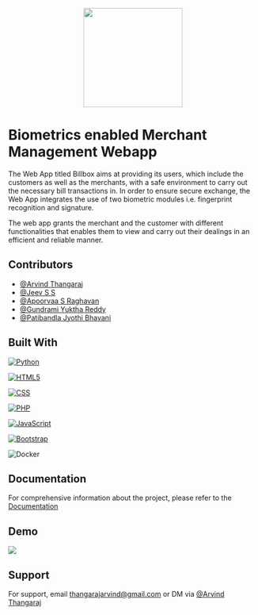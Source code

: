 <p align="center">
  <img src="https://github.com/thangarajarvind/Biometrics-enabled-merchant-management/blob/main/home/assets/favicon.png" width="200" />
</p>

# Biometrics enabled Merchant Management Webapp

The Web App titled Billbox aims at providing its users, which include the customers as well as the merchants, with a safe environment to carry out the necessary bill transactions in. In order to ensure secure exchange, the Web App integrates the use of two biometric modules i.e. fingerprint recognition and signature.

The web app grants the merchant and the customer with different functionalities that enables them to view and carry out their dealings in an efficient and reliable manner.


## Contributors

- [@Arvind Thangaraj](https://github.com/thangarajarvind)
- [@Jeev S S](https://github.com/hawk354)
- [@Apoorvaa S Raghavan](https://github.com/Apoorvaa27)
- [@Gundrami Yuktha Reddy](https://www.linkedin.com/in/yuktha-reddy-gundrami-a9854b1b8/)
- [@Patibandla Jyothi Bhavani](https://www.linkedin.com/in/jyothi-bhavani-patibandla-36923b311/)


## Built With

[![Python](https://img.shields.io/badge/Python-14354C?style=for-the-badge&logo=python&logoColor=white)](https://www.python.org)

[![HTML5](https://img.shields.io/badge/HTML5-E34F26?style=for-the-badge&logo=html5&logoColor=white)](https://www.html5.org)

[![CSS](https://img.shields.io/badge/CSS3-1572B6?style=for-the-badge&logo=css3&logoColor=white)](https://www.w3.org/Style/CSS/Overview.en.html)

[![PHP](https://img.shields.io/badge/PHP-777BB4?style=for-the-badge&logo=php&logoColor=white)](php.net)

[![JavaScript](https://img.shields.io/badge/JavaScript-F7DF1E?style=for-the-badge&logo=javascript&logoColor=black)](https://www.javascript.com/)

[![Bootstrap](https://img.shields.io/badge/Bootstrap-563D7C?style=for-the-badge&logo=bootstrap&logoColor=white)](https://getbootstrap.com/)

![Docker](https://img.shields.io/badge/docker-%230db7ed.svg?style=for-the-badge&logo=docker&logoColor=white)
## Documentation

For comprehensive information about the project, please refer to the [Documentation](https://docs.google.com/presentation/d/1_nN3CcqfTRzd1TqzhOR8O77RP0GAqn9s/edit?usp=sharing&ouid=115454685643277066987&rtpof=true&sd=true)


## Demo

![](https://github.com/thangarajarvind/Biometrics-enabled-merchant-management/blob/main/Biometrics_gifs.gif)


## Support

For support, email thangarajarvind@gmail.com or DM via [@Arvind Thangaraj](https://www.linkedin.com/in/arvind-thangaraj/)

